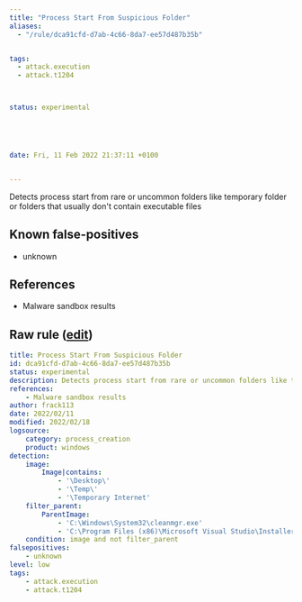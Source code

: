 ```yaml
---
title: "Process Start From Suspicious Folder"
aliases:
  - "/rule/dca91cfd-d7ab-4c66-8da7-ee57d487b35b"


tags:
  - attack.execution
  - attack.t1204



status: experimental





date: Fri, 11 Feb 2022 21:37:11 +0100


---
```


Detects process start from rare or uncommon folders like temporary folder or folders that usually don't contain executable files

<!--more-->


## Known false-positives

* unknown



## References

* Malware sandbox results


## Raw rule ([edit](https://github.com/SigmaHQ/sigma/edit/master/rules/windows/process_creation/proc_creation_win_susp_run_folder.yml))
```yaml
title: Process Start From Suspicious Folder
id: dca91cfd-d7ab-4c66-8da7-ee57d487b35b
status: experimental
description: Detects process start from rare or uncommon folders like temporary folder or folders that usually don't contain executable files
references:
    - Malware sandbox results
author: frack113
date: 2022/02/11
modified: 2022/02/18
logsource:
    category: process_creation
    product: windows
detection:
    image:
        Image|contains:
            - '\Desktop\'
            - '\Temp\'
            - '\Temporary Internet'
    filter_parent:
        ParentImage: 
            - 'C:\Windows\System32\cleanmgr.exe'
            - 'C:\Program Files (x86)\Microsoft Visual Studio\Installer\resources\app\ServiceHub\Services\Microsoft.VisualStudio.Setup.Service\BackgroundDownload.exe'
    condition: image and not filter_parent
falsepositives:
    - unknown
level: low
tags:
    - attack.execution
    - attack.t1204

```
